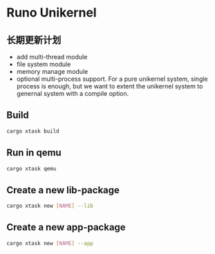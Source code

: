 # Runo Unikernel

## 长期更新计划

- add multi-thread module
- file system module
- memory manage module
- optional multi-process support. For a pure unikernel system, single process is enough, but we want to extent the unikernel system to genernal system with a compile option.



## Build

```bash
cargo xtask build
```

## Run in qemu

```bash
cargo xtask qemu
```

## Create a new lib-package

```bash
cargo xtask new [NAME] --lib
```

## Create a new app-package

```bash
cargo xtask new [NAME] --app
```
